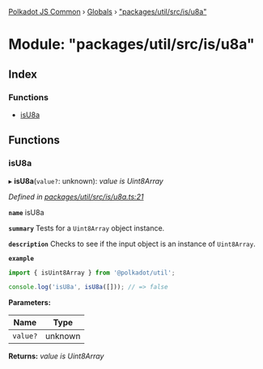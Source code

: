 [Polkadot JS Common](../README.md) › [Globals](../globals.md) › ["packages/util/src/is/u8a"](_packages_util_src_is_u8a_.md)

# Module: "packages/util/src/is/u8a"

## Index

### Functions

* [isU8a](_packages_util_src_is_u8a_.md#isu8a)

## Functions

###  isU8a

▸ **isU8a**(`value?`: unknown): *value is Uint8Array*

*Defined in [packages/util/src/is/u8a.ts:21](https://github.com/polkadot-js/common/blob/37d1bcb6e/packages/util/src/is/u8a.ts#L21)*

**`name`** isU8a

**`summary`** Tests for a `Uint8Array` object instance.

**`description`** 
Checks to see if the input object is an instance of `Uint8Array`.

**`example`** 
<BR>

```javascript
import { isUint8Array } from '@polkadot/util';

console.log('isU8a', isU8a([])); // => false
```

**Parameters:**

Name | Type |
------ | ------ |
`value?` | unknown |

**Returns:** *value is Uint8Array*
